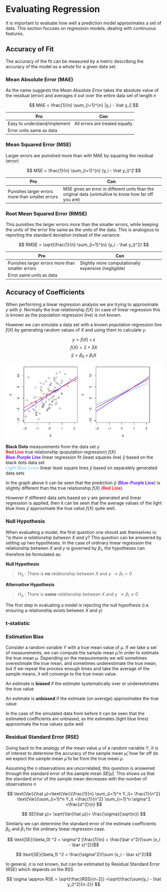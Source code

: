 # Evaluating Regression

It is important to evaluate how well a prediction model approximates a set of data. This section focuses on regression models, dealing with continuous features. 

## Accuracy of Fit
The accuracy of the fit can be measured by a metric describing the accuracy of the model as a whole for a given data set. 

### Mean Absolute Error (MAE)
As the name suggests the *Mean Absolute Error* takes the absolute value of the residual (error) and averages it out over the entire data set of length $n$

$$ MAE = \frac{1}{n} \sum_{i=1}^{n} |y_i - \hat y_i| $$
								

|Pro|Con|
|-|-|
|Easy to understand/implement|All errors are treated equally|
|Error units same as data||

### Mean Squared Error (MSE)
Larger errors are punished more than with MAE by squaring the residual (error)

$$ MSE = \frac{1}{n} \sum_{i=1}^{n} (y_i - \hat y_i)^2 $$

|Pro|Con|
|-|-|
|Punishes larger errors more than smaller errors|MSE gives an error in different units than the original data (unintuitive to know how far off you are)|

### Root Mean Squared Error (RMSE)
This punishes the larger errors more than the smaller errors, while keeping the units of the error the same as the units of the data. This is analogous to reporting the standard deviation instead of the variance. 

$$ RMSE = \sqrt{\frac{1}{n} \sum_{i=1}^{n} (y_i - \hat y_i)^2} $$


|Pro|Con|
|-|-|
|Punishes larger errors more than smaller errors|Slightly more computationally expensive (negligible)|
|Error same units as data||					

## Accuracy of Coefficients

When performing a linear regression analysis we are trying to approximate $y$ with $\hat y$. Normally the true relationship $f(X)$ (in case of linear regression this is known as the population regression line) is not known. 

 
However we can simulate a data set with a known population regression line $f(X)$ by generating random values of $X$ and using them to calculate $y$. 

$$ y = f(X) + \epsilon $$
$$ f(X) = 2 + 3X $$
$$\hat y = \beta_0 + \beta_1 X$$


<p align="center">
  <img src="../../images/coefficient_accuracy.png" alt="coefficient_accuracy" width="800px"/>
</p>

**Black Dots** measurements from the data set $y$  
<span style="color:#fa1c20">**Red Line**</span> 	true relationship (population regression) $f(X)$  
<span style="color:#6824ff">**Blue-Purple Line**</span>	linear regression fit (least squares line) $\hat y$ based on the black dots data set  
<span style="color:#9dd2fa">**Light Blue Lines**</span>	linear least square lines $\hat y$ based on separately generated data sets

In the graph above it can be seen that the prediction $\hat y$ (<span style="color:#6824ff">**Blue-Purple Line**</span>) is slightly different than the true relationship $f(X)$ (<span style="color:#fa1c20">**Red Line**</span>). 

However if different data sets based on y are generated and linear regression is applied, then it can be seen that the average values of the light blue lines $\hat y$ approximate the true value $f(X)$ quite well. 


### Null Hypothesis
When evaluating a model, the first question one should ask themselves is: *"is there a relationship between $X$ and $y$*? This question can be answered by setting up two hypotheses. In the case of ordinary linear regression the relationship between $X$ and $y$ is governed by $\beta_1$, the hypotheses can therefore be formulated as:

**Null Hypothesis**

> $H_0$ : There is **no** relationship between $X$ and $y$ $\rightarrow \beta_1 = 0$

**Alternative Hypothesis** 
> $H_a$ : There is **some** relationship between $X$ and $y$ $\rightarrow \beta_1 \neq 0$

The first step in evaluating a model is rejecting the null hypothesis (i.e. ensuring a relationship exists between $X$ and $y$)

### t-statistic








### Estimation Bias
Consider a random variable $Y$ with a true mean value of $μ$. If we take a set of measurements, we can compute the sample mean $\hat μ$ in order to estimate the true mean $μ$. Depending on the measurements we will sometimes overestimate the true mean, and sometimes underestimate the true mean, but if we repeat the process enough times and take the average of the sample means, it will converge to the true mean value. 

An estimate is **biased** if the estimate systematically over or underestimates the true value

An estimate is **unbiased**  if the estimate (on average) approximates the true value 

In the case of the simulated data from before it can be seen that the estimated coefficients are unbiased, as the estimates (light blue lines) approximate the true values quite well


### Residual Standard Error (RSE)
Going back to the analogy of the mean value $\mu$ of a random variable $Y$, it is of interest to determine the accuracy of the sample mean $\hat μ$; how far off do we expect the sample mean $\hat μ$  to be from the true mean $\mu$
 
Assuming the $n$ observations are uncorrelated, this question is answered through the standard error of the sample mean $SE(\hat μ)$. This shows us that the standard error of the sample mean decreases with the number of observations $n$

$$ \text{Var}(\hat μ)=\text{Var}(\frac{1}{n} \sum_{i=1}^n Y_i)= \frac{1}{n^2}  \text{Var}(\sum_{i=1}^n Y_i) =\frac{1}{n^2} \sum_{i=1}^n \sigma^2 =\frac{σ^2}{n} $$

$$ SE(\hat μ)= \sqrt{Var(\hat μ)}= \frac{\sigma}{\sqrt{n}} $$

Similarly we can determine the standard error of the estimate coefficients $β_0$  and $β_1$ for the ordinary linear regression case.

$$ \text{SE}(\beta_0) ^2  = \sigma^2 [\frac{1}{n} + \frac{\bar x^2}{\sum (x_i - \bar x)^2}]$$

$$ \text{SE}(\beta_1) ^2 = \frac{\sigma^2}{\sum (x_i - \bar x)^2}$$



In general, $\sigma$ is not known, but can be estimated by  Residual Standard Error (RSE) which depends on the RSS

$$ \sigma \approx RSE = \sqrt{\frac{RSS}{n-2}} =\sqrt{\frac{\sum(y_i - \hat y_i)^2}{n-2}} $$


